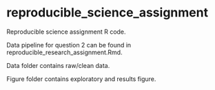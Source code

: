 # reproducible_science_assignment

Reproducible science assignment R code.

Data pipeline for question 2 can be found in reproducible_research_assignment.Rmd.

Data folder contains raw/clean data.

Figure folder contains exploratory and results figure. 
